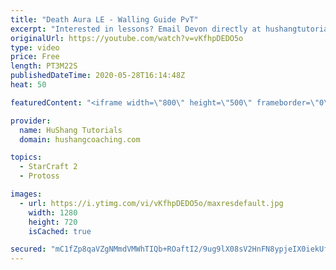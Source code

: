 ```yaml
---
title: "Death Aura LE - Walling Guide PvT"
excerpt: "Interested in lessons? Email Devon directly at hushangtutorials@outlook.com ------------------------------------------------------------------------------------------------------- Want to support HuShang Tutorials directly? Patreon is a website where you can contribute a monthly donation that will help"
originalUrl: https://youtube.com/watch?v=vKfhpDEDO5o
type: video
price: Free
length: PT3M22S
publishedDateTime: 2020-05-28T16:14:48Z
heat: 50

featuredContent: "<iframe width=\"800\" height=\"500\" frameborder=\"0\" src=\"https://www.youtube.com/embed/vKfhpDEDO5o\" allow=\"accelerometer; autoplay; encrypted-media; gyroscope; picture-in-picture\" allowfullscreen></iframe>"

provider:
  name: HuShang Tutorials
  domain: hushangcoaching.com

topics:
  - StarCraft 2
  - Protoss

images:
  - url: https://i.ytimg.com/vi/vKfhpDEDO5o/maxresdefault.jpg
    width: 1280
    height: 720
    isCached: true

secured: "mC1fZp8qaVZgNMmdVMWhTIQb+ROaftI2/9ug9lX08sV2HnFN8ypjeIX0iekUf/vxFujQaCGJQ3g5tyk8F+EimzAXr24dyhN3PiFf0aNKBiDDWvXMAo/QWMMJx2gE8nawGQNRu2k0UIhBQ0vOyqfMTEyhDIGQHXUQ+B8e2pnUgMn6ifngmPfWHwpA5v5LDmE1jJwsSrNDUJ6w8j4zHzKvZAX0csjI+5jOiGmhETrxPxEcWvVNr141xu07Ol4PCSbhRVW4pkySWDgvaSxprrxStR5ZFvvdUWAcnnf6599USLH9y5+87roNSBTORiZ19tk5JqruIFZo1FgZEfYv6bECLFhsNEsmP2OzgQ6c6p1SCkqmaD1b3RfTt1MPNci3dRfnbVeTD60U+D3A3h6b2qx7uKwYj+K8vUbvPPduiBoxEsg=;kQC3mLLftMWpyFc1MbW9og=="
---
```


